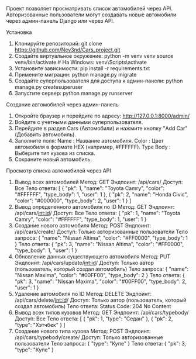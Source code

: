 Проект позволяет просматривать список автомобилей через API. Авторизованные пользователи могут создавать новые автомобили через админ-панель Django или через API. 

Установка
1) Клонируйте репозиторий: 
    git clone https://github.com/Nev3nd/Cars_project.git
2) Создайте виртуальное окружение:
    python -m venv venv
    source venv/bin/activate  # На Windows: venv\Scripts\activate
3) Установите зависимости:
    pip install -r requirements.txt
4) Примените миграции:
    python manage.py migrate
5) Создайте суперпользователя для доступа к админ-панели:
    python manage.py createsuperuser
6) Запустите сервер:
    python manage.py runserver

Создание автомобилей через админ-панель
1) Откройте браузер и перейдите по адресу: 
    http://127.0.0.1:8000/admin/
2) Войдите с учетными данными суперпользователя.
3) Перейдите в раздел Cars (Автомобили) и нажмите кнопку "Add Car" (Добавить автомобиль).
4) Заполните поля:
    Name : Название автомобиля.
    Color : Цвет автомобиля в формате HEX (например, #FFFFFF).
    Type Body : Выберите тип кузова из списка.
5) Сохраните новый автомобиль.

Просмотр списка автомобилей через API
1) Вывод всех автомобилей
    Метод: GET
    Эндпоинт: /api/cars/
    Доступ: Все
    Тело ответа:
    [
        {
            "pk": 1,
            "name": "Toyota Camry",
            "color": "#FFFFFF",
            "type_body": 1,
            "user": 1
        },
        {
            "pk": 2,
            "name": "Honda Civic",
            "color": "#000000",
            "type_body": 2,
            "user": 1
        }
    ]
2) Вывод определенного автомобиля по ID
    Метод: GET
    Эндпоинт: /api/cars/<int:id>/
    Доступ: Все
    Тело ответа:
    {
        "pk": 1,
        "name": "Toyota Camry",
        "color": "#FFFFFF",
        "type_body": 1,
        "user": 1
    }
3) Создание нового автомобиля
    Метод: POST
    Эндпоинт: /api/cars/create/
    Доступ: Только авторизованные пользователи
    Тело запроса:
    {
        "name": "Nissan Altima",
        "color": "#FF0000",
        "type_body": 1
    }
    Тело ответа:
    {
        "pk": 3,
        "name": "Nissan Altima",
        "color": "#FF0000",
        "type_body": 1,
        "user": 1
    }
4) Обновление данных существующего автомобиля
    Метод: PUT
    Эндпоинт: /api/cars/update/<int:id>/
    Доступ: Только автор (пользователь, который создал автомобиль)
    Тело запроса:
    {
        "name": "Nissan Maxima",
        "color": "#00FF00",
        "type_body": 2
    }
    Тело ответа:
    {
        "pk": 3,
        "name": "Nissan Maxima",
        "color": "#00FF00",
        "type_body": 2,
        "user": 1
    }
5) Удаление автомобиля по ID
    Метод: DELETE
    Эндпоинт: /api/cars/delete/<int:id>/
    Доступ: Только автор (пользователь, который создал автомобиль)
    Тело ответа:
    Status Code: 204 No Content
6) Вывод всех типов кузовов
    Метод: GET
    Эндпоинт: /api/cars/typebody/
    Доступ: Все
    Тело ответа:
    [
        {
            "pk": 1,
            "type": "Седан"
        },
        {
            "pk": 2,
            "type": "Хэтчбек"
        }
    ]
7) Создание нового типа кузова
    Метод: POST
    Эндпоинт: /api/cars/typebody/create/
    Доступ: Только авторизованные пользователи
    Тело запроса:
    {
        "type": "Купе"
    }
    Тело ответа:
    {
        "pk": 3,
        "type": "Купе"
    }
